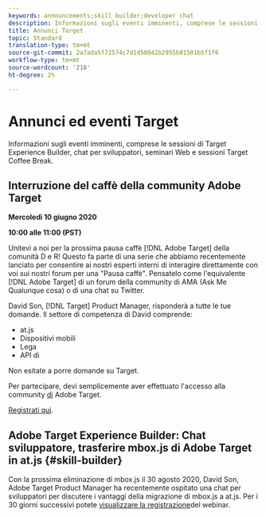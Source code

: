```yaml
---
keywords: announcements;skill builder;developer chat
description: Informazioni sugli eventi imminenti, comprese le sessioni di Target Experience Builder, chat per sviluppatori, seminari Web e sessioni Target Coffee Break.
title: Annunci Target
topic: Standard
translation-type: tm+mt
source-git-commit: 2a7ada5f72574c7d1d50042b2955b81501b5f1f6
workflow-type: tm+mt
source-wordcount: '218'
ht-degree: 2%

---
```



# Annunci ed eventi Target

Informazioni sugli eventi imminenti, comprese le sessioni di Target Experience Builder, chat per sviluppatori, seminari Web e sessioni Target Coffee Break.

## Interruzione del caffè della community Adobe Target

**Mercoledì 10 giugno 2020**

**10:00 alle 11:00 (PST)**

Unitevi a noi per la prossima pausa caffè [!DNL Adobe Target] della comunità D e R! Questo fa parte di una serie che abbiamo recentemente lanciato per consentire ai nostri esperti interni di interagire direttamente con voi sui nostri forum per una &quot;Pausa caffè&quot;. Pensatelo come l&#39;equivalente [!DNL Adobe Target] di un forum della community di AMA (Ask Me Qualunque cosa) o di una chat su Twitter.

David Son, [!DNL Target] Product Manager, risponderà a tutte le tue domande. Il settore di competenza di David comprende:

* at.js
* Dispositivi mobili
* Lega
* API di 

Non esitate a porre domande su Target.

Per partecipare, devi semplicemente aver effettuato l&#39;accesso alla community [di](https://experienceleaguecommunities.adobe.com/t5/adobe-target/ct-p/adobe-target-community) Adobe Target.

[Registrati qui](https://adobe-target-community-coffee-break.experienceleague.adobeevents.com/).

## Adobe Target Experience Builder: Chat sviluppatore, trasferire mbox.js di Adobe Target in at.js {#skill-builder}

Con la prossima eliminazione di mbox.js il 30 agosto 2020, David Son, Adobe Target Product Manager ha recentemente ospitato una chat per sviluppatori per discutere i vantaggi della migrazione di mbox.js a at.js. Per i 30 giorni successivi potete [visualizzare la registrazione](https://seminars.adobeconnect.com/ptdo6mfo6qn6/?proto=true)del webinar.